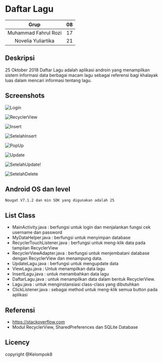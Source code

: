 
# Daftar Lagu
| Grup | 08 |
| :---------------: | :---------------:|
| Muhammad Fahrul Rozi | 17 |
| Novelia Yuliartika | 21 |

## Deskripsi
25 Oktober 2018
Daftar Lagu adalah aplikasi androin yang menampilkan sistem informasi data berbagai macam lagu sebagai referensi bagi khalayak luas dalam mencari informasi tentang lagu.

## Screenshots
![Login](https://raw.githubusercontent.com/NoveliaYuliartika/daftarlagu/master/gambar/ScreenShoot%20Login.jpeg "Login")

![RecyclerView](https://raw.githubusercontent.com/NoveliaYuliartika/daftarlagu/master/gambar/ScreenShoot%20%20RecyclerView.jpeg "RecyclerView")

![Insert](https://raw.githubusercontent.com/NoveliaYuliartika/daftarlagu/master/gambar/ScreenShoot%20Setelah%20Insert.jpeg "Insert")


![SetelahInsert](https://raw.githubusercontent.com/NoveliaYuliartika/daftarlagu/master/gambar/ScreenShoot%20Setelah%20Insert.jpeg "SetelahInsert")

![PopUp](https://raw.githubusercontent.com/NoveliaYuliartika/daftarlagu/master/gambar/ScreenShoot%20PopUp.jpeg "PopUp")

![Update](https://raw.githubusercontent.com/NoveliaYuliartika/daftarlagu/master/gambar/ScreenShoot%20Update.jpeg "Update")

![SetelahUpdate](https://raw.githubusercontent.com/NoveliaYuliartika/daftarlagu/master/gambar/ScreenShoot%20Setelah%20Update.jpeg "SetelahUpdate")!

![SetelahDelete](https://raw.githubusercontent.com/NoveliaYuliartika/daftarlagu/master/gambar/Screenshoot%20Setelah%20Delete.jpeg "SetelahDelete")





## Android OS dan level
	Nougat V7.1.2 dan min SDK yang digunakan adalah 25

## List Class
+ MainActivity.java : berfungsi untuk login dan menjalankan fungsi cek username dan password
+ MyDataHelper.java : berfungsi untuk menyimpan database
+ RecyclerTouchListener.java : berfungsi untuk meng-klik data pada tampilan RecyclerView
+ RecyclerViewAdapter.java : berfungsi untuk menjembatani database dengan RecyclerView dan menampung data.
+ UpdateLagu.java : berfungsi untuk mengupdate data
+ ViewLagu.java : Untuk menampilkan data lagu
+ InsertLagu.java : untuk menambahkan data lagu
+ DaftarLagu.java : untuk menampilkan data dalam bentuk RecyclerView.
+ Lagu.java : untuk menginstansiasi class-class yang dibutuhkan
+ ClickListener.java : sebagai method untuk meng-klik semua button pada aplikasi

## Referensi
+ https://stackoverflow.com
+ Modul RecyclerView, SharedPreferences dan SQLite Database

## Licency
copyright @Kelompok8


